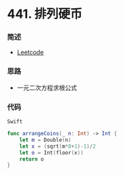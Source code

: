 # 441. 排列硬币

### 简述

- [Leetcode](https://leetcode-cn.com/problems/arranging-coins/)

### 思路

- 一元二次方程求根公式

### 代码


`Swift`

```swift
func arrangeCoins(_ n: Int) -> Int {
    let m = Double(n)
    let x = (sqrt(m*8+1)-1)/2
    let o = Int(floor(x))
    return o
}

```